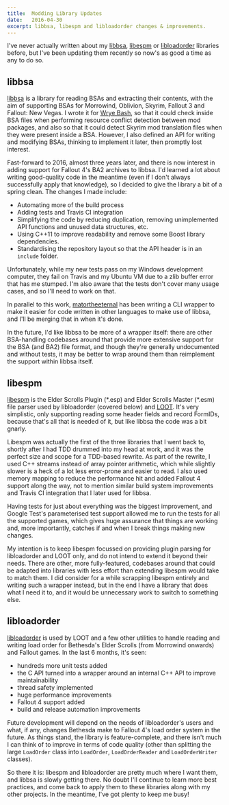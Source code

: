 ```yaml
---
title:  Modding Library Updates
date:   2016-04-30
excerpt: libbsa, libespm and libloadorder changes & improvements.
---
```


I've never actually written about my [libbsa](https://github.com/Ortham/libbsa), [libespm](https://github.com/Ortham/libespm) or [libloadorder](https://github.com/Ortham/libloadorder) libraries before, but I've been updating them recently so now's as good a time as any to do so.

## libbsa

[libbsa](https://github.com/Ortham/libbsa) is a library for reading BSAs and extracting their contents, with the aim of supporting BSAs for Morrowind, Oblivion, Skyrim, Fallout 3 and Fallout: New Vegas. I wrote it for [Wrye Bash](https://github.com/wrye-bash/wrye-bash), so that it could check inside BSA files when performing resource conflict detection between mod packages, and also so that it could detect Skyrim mod translation files when they were present inside a BSA. However, I also defined an API for writing and modifying BSAs, thinking to implement it later, then promptly lost interest.

Fast-forward to 2016, almost three years later, and there is now interest in adding support for Fallout 4's BA2 archives to libbsa. I'd learned a lot about writing good-quality code in the meantime (even if I don't always successfully apply that knowledge), so I decided to give the library a bit of a spring clean. The changes I made include:

* Automating more of the build process
* Adding tests and Travis CI integration
* Simplifying the code by reducing duplication, removing unimplemented API functions and unused data structures, etc.
* Using C++11 to improve readability and remove some Boost library dependencies.
* Standardising the repository layout so that the API header is in an `include` folder.

Unfortunately, while my new tests pass on my Windows development computer, they fail on Travis and my Ubuntu VM due to a zlib buffer error that has me stumped. I'm also aware that the tests don't cover many usage cases, and so I'll need to work on that.

In parallel to this work, [matortheeternal](https://github.com/matortheeternal) has been writing a CLI wrapper to make it easier for code written in other languages to make use of libbsa, and I'll be merging that in when it's done.

In the future, I'd like libbsa to be more of a wrapper itself: there are other BSA-handling codebases around that provide more extensive support for the BSA (and BA2) file format, and though they're generally undocumented and without tests, it may be better to wrap around them than reimplement the support within libbsa itself.

## libespm

[libespm](https://github.com/Ortham/libespm) is the Elder Scrolls Plugin (\*.esp) and Elder Scrolls Master (\*.esm) file parser used by libloadorder (covered below) and [LOOT](http://loot.github.io). It's very simplistic, only supporting reading some header fields and record FormIDs, because that's all that is needed of it, but like libbsa the code was a bit gnarly.

Libespm was actually the first of the three libraries that I went back to, shortly after I had TDD drummed into my head at work, and it was the perfect size and scope for a TDD-based rewrite. As part of the rewrite, I used C++ streams instead of array pointer arithmetic, which while slightly slower is a heck of a lot less error-prone and easier to read. I also used memory mapping to reduce the performance hit and added Fallout 4 support along the way, not to mention similar build system improvements and Travis CI integration that I later used for libbsa.

Having tests for just about everything was the biggest improvement, and Google Test's parameterised test support allowed me to run the tests for all the supported games, which gives huge assurance that things are working and, more importantly, catches if and when I break things making new changes.

My intention is to keep libespm focussed on providing plugin parsing for libloadorder and LOOT only, and do not intend to extend it beyond their needs. There are other, more fully-featured, codebases around that could be adapted into libraries with less effort than extending libespm would take to match them. I did consider for a while scrapping libespm entirely and writing such a wrapper instead, but in the end I have a library that does what I need it to, and it would be unnecessary work to switch to something else.

## libloadorder

[libloadorder](https://github.com/Ortham/libloadorder) is used by LOOT and a few other utilities to handle reading and writing load order for Bethesda's Elder Scrolls (from Morrowind onwards) and Fallout games. In the last 6 months, it's seen:

* hundreds more unit tests added
* the C API turned into a wrapper around an internal C++ API to improve maintainability
* thread safety implemented
* huge performance improvements
* Fallout 4 support added
* build and release automation improvements

Future development will depend on the needs of libloadorder's users and what, if any, changes Bethesda make to Fallout 4's load order system in the future. As things stand, the library is feature-complete, and there isn't much I can think of to improve in terms of code quality (other than splitting the large `LoadOrder` class into `LoadOrder`, `LoadOrderReader` and `LoadOrderWriter` classes).

So there it is: libespm and libloadorder are pretty much where I want them, and libbsa is slowly getting there. No doubt I'll continue to learn more best practices, and come back to apply them to these libraries along with my other projects. In the meantime, I've got plenty to keep me busy!
